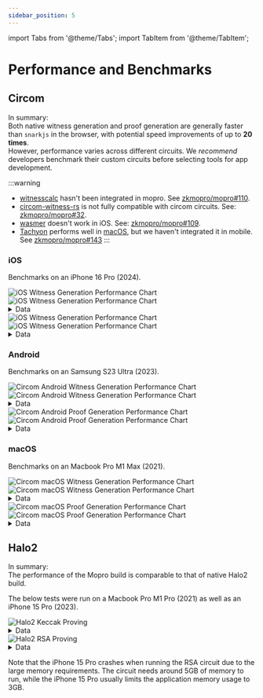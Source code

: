 ```yaml
---
sidebar_position: 5
---
```


import Tabs from '@theme/Tabs';
import TabItem from '@theme/TabItem';

# Performance and Benchmarks

## Circom

In summary: <br/>
Both native witness generation and proof generation are generally faster than `snarkjs` in the browser, with potential speed improvements of up to **20 times**. <br/>
However, performance varies across different circuits.
We _recommend_ developers benchmark their custom circuits before selecting tools for app development.



:::warning

-   [witnesscalc](https://github.com/0xPolygonID/witnesscalc) hasn't been integrated in mopro. See [zkmopro/mopro#110](https://github.com/zkmopro/mopro/issues/110).
-   [circom-witness-rs](https://github.com/philsippl/circom-witness-rs) is not fully compatible with circom circuits. See: [zkmopro/mopro#32](https://github.com/zkmopro/mopro/issues/32).
-   [wasmer](https://github.com/arkworks-rs/circom-compat) doesn't work in iOS. See: [zkmopro/mopro#109](https://github.com/zkmopro/mopro/issues/109).
-   [Tachyon](https://github.com/kroma-network/tachyon) performs well in [macOS](#macos), but we haven't integrated it in
    mobile. See [zkmopro/mopro#143](https://github.com/zkmopro/mopro/issues/143)
:::

### iOS

Benchmarks on an iPhone 16 Pro (2024).

<Tabs>
  <TabItem value="bench" label="By Bench">
    <img src="/img/circom.ios.wit.gen_by.bench.png" alt="iOS Witness Generation Performance Chart" />
  </TabItem>
  <TabItem value="project" label="By Project">
    <img src="/img/circom.ios.wit.gen_by.project.png" alt="iOS Witness Generation Performance Chart" />
  </TabItem>
</Tabs>

<details>
  <summary>Data</summary>
  <table>
    <tr>
      <th>Witness generation</th>
      <th>[witnesscalc](https://github.com/0xPolygonID/witnesscalc)</th>
      <th>[circom-witnesscalc](https://github.com/iden3/circom-witnesscalc)</th>
      <th>[wasmer](https://github.com/arkworks-rs/circom-compat)</th>
      <th>[w2c](https://github.com/vimwitch/rust-witness)</th>
      <th>[snarkjs](https://github.com/iden3/snarkjs)</th>
    </tr>
    <tr>
      <td>Keccak256</td>
      <td>142.1 ms (~1x)</td>
      <td>75.4 ms (<font color="FFB546">**~2x**</font>)</td>
      <td>287.7 ms (slower)</td>
      <td>140 ms (~1x)</td>
      <td>147.1 ms </td>
    </tr>
    <tr>
      <td>SHA256</td>
      <td>41 ms (<font color="FFB546">**~2x**</font>)</td>
      <td>51.3 ms (~1.7x)</td>
      <td>171.3  ms (slower)</td>
      <td>93.9 ms (~1x)</td>
      <td>91.8 ms </td>
    </tr>
    <tr>
      <td>RSA</td>
      <td>153 ms (<font color="FFB546">**~19x**</font>)</td>
      <td>-</td>
      <td>2937.5 ms (~1x)</td>
      <td>2312.3 ms (~1.2x)</td>
      <td>2979.5 ms </td>
    </tr>
    <tr>
      <td>Semaphore</td>
      <td>22 ms (~3.5x)</td>
      <td>14.6 ms (<font color="FFB546">**~5.3x**</font>)</td>
      <td>266.5 ms (slower)</td>
      <td>38.9 ms (~2x)</td>
      <td>77.6 ms</td>
    </tr>
    <tr>
      <td>Anon Aadhaar</td>
      <td>285.1 ms</td>
      <td>-</td>
      <td>3284.7 ms</td>
      <td>1490.8 ms</td>
      <td>-</td>
    </tr>
  </table>
</details>

<Tabs>
  <TabItem value="bench" label="By Bench">
    <img src="/img/circom.ios.proof.gen_by.bench.png" alt="iOS Witness Generation Performance Chart" />
  </TabItem>
  <TabItem value="project" label="By Project">
    <img src="/img/circom.ios.proof.gen_by.project.png" alt="iOS Witness Generation Performance Chart" />
  </TabItem>
</Tabs>

<details>
  <summary>Data</summary>
  :::info
  **Details:** [Spreadsheet of Circom benchmark (iOS)](https://docs.google.com/spreadsheets/d/1MFABmsYSUsWDmhbjleqhBXk7nkYwhu589yK-CHtRkNI/edit?usp=sharing)
  :::
  <table>
    <tr>
      <th>Proof generation</th>
      <th>[rapidsnark](https://github.com/iden3/rapidsnark)</th>
      <th>[ark-works](https://github.com/arkworks-rs/circom-compat)</th>
      <th>[snarkjs](https://github.com/iden3/snarkjs)</th>
    </tr>
    <tr>
      <td>Keccak256</td>
      <td>630.3 ms (<font color="FFB546">**~8.2x**</font>)</td>
      <td>956.9 ms (~5.4x)</td>
      <td>5182.1 ms</td>
    </tr>
    <tr>
      <td>SHA256</td>
      <td>186.7 ms (<font color="FFB546">**~8.2x**</font>)</td>
      <td>498.6 ms (~3x)</td>
      <td>1487  ms</td>
    </tr>
    <tr>
      <td>RSA</td>
      <td>749.1 ms (<font color="FFB546">**~8.8x**</font>)</td>
      <td>2250.8 ms (~3x)</td>
      <td>6604.5 ms</td>
    </tr>
    <tr>
      <td>Semaphore</td>
      <td>143.3 ms (<font color="FFB546">**~6.9x**</font>)</td>
      <td>151.4 ms (~6.6x)</td>
      <td>1001.6 ms</td>
    </tr>
    <tr>
      <td>Anon Aadhaar</td>
      <td>3131.7 ms</td>
      <td>10681.6 ms</td>
      <td>-</td>
    </tr>
  </table>
</details>


### Android

Benchmarks on an Samsung S23 Ultra (2023).

<Tabs>
  <TabItem value="bench" label="By Bench">
    <img src="/img/circom.android.wit.gen_by.bench.png" alt="Circom Android Witness Generation Performance Chart" />
  </TabItem>
  <TabItem value="project" label="By Project">
    <img src="/img/circom.android.wit.gen_by.project.png" alt="Circom Android Witness Generation Performance Chart" />
  </TabItem>
</Tabs>

<details>
  <summary>Data</summary>
  <table>
    <tr>
      <th>Witness generation</th>
      <th>[witnesscalc](https://github.com/0xPolygonID/witnesscalc)</th>
      <th>[circom-witnesscalc](https://github.com/iden3/circom-witnesscalc)</th>
      <th>[wasmer](https://github.com/arkworks-rs/circom-compat)</th>
      <th>[w2c](https://github.com/vimwitch/rust-witness)</th>
      <th>[snarkjs](https://github.com/iden3/snarkjs)</th>
    </tr>
    <tr>
      <td>Keccak256</td>
      <td>101.4 ms (~3x)</td>
      <td>71 ms (<font color="FFB546">**~4x**</font>)</td>
      <td>507.3 ms (slower)</td>
      <td>210.5 ms (~1.3x)</td>
      <td>292.3 ms</td>
    </tr>
    <tr>
      <td>SHA256</td>
      <td>29 ms (<font color="FFB546">**~5x**</font>)</td>
      <td>44 ms (~3.5x)</td>
      <td>271.6 ms (slower)</td>
      <td>106.9 ms (~1.4x)</td>
      <td>157.9 ms</td>
    </tr>
    <tr>
      <td>RSA</td>
      <td>155 ms (<font color="FFB546">**~25x**</font>)</td>
      <td>-</td>
      <td>4723 ms (slower)</td>
      <td>3751 ms (~1x)</td>
      <td>3958 ms</td>
    </tr>
    <tr>
      <td>Semaphore</td>
      <td>10.3 ms (<font color="FFB546">**~7x**</font>)</td>
      <td>14.7 ms (~5x)</td>
      <td>416.9 ms (slower)</td>
      <td>32.8 ms (~2x)</td>
      <td>74.1 ms</td>
    </tr>
    <tr>
      <td>Anon Aadhaar</td>
      <td>365.1 ms (<font color="FFB546">**~8.7x**</font>)</td>
      <td>-</td>
      <td>5359.6 ms (slower)</td>
      <td>2716.4 ms (~1.1x)</td>
      <td>3207.5 ms</td>
    </tr>
  </table>
</details>

<Tabs>
  <TabItem value="bench" label="By Bench">
    <img src="/img/circom.android.proof.gen_by.bench.png" alt="Circom Android Proof Generation Performance Chart" />
  </TabItem>
  <TabItem value="project" label="By Project">
    <img src="/img/circom.android.proof.gen_by.project.png" alt="Circom Android Proof Generation Performance Chart" />
  </TabItem>
</Tabs>

<details>
  <summary>Data</summary>
  :::info
  **Details:** [Spreadsheet of Circom benchmark (Android)](https://docs.google.com/spreadsheets/d/1TDgL2NXxYl8UH-RZPWfWdawY0tjxf3c6l8B11_FG7Kg/edit?usp=sharing)
  :::
  <table>
    <tr>
      <th>Proof generation</th>
      <th>[rapidsnark](https://github.com/iden3/rapidsnark)</th>
      <th>[ark-works](https://github.com/arkworks-rs/circom-compat)</th>
      <th>[snarkjs](https://github.com/iden3/snarkjs)</th>
    </tr>
    <tr>
      <td>Keccak256</td>
      <td>743.7 ms (<font color="FFB546">**~14x**</font>)</td>
      <td>2330.4 ms (~4.7x)</td>
      <td>11096.4 ms</td>
    </tr>
    <tr>
      <td>SHA256</td>
      <td>228.4 ms (<font color="FFB546">**~15x**</font>) </td>
      <td>1575.2 ms (~2x)</td>
      <td>3514.8 ms</td>
    </tr>
    <tr>
      <td>RSA</td>
      <td>950 ms (<font color="FFB546">**~14x**</font>)</td>
      <td>5839 ms (~2.3x)</td>
      <td>13442 ms</td>
    </tr>
    <tr>
      <td>Semaphore</td>
      <td>165.8 ms (<font color="FFB546">**~13x**</font>)</td>
      <td>276.9 ms (~7.7x)</td>
      <td>2146 ms</td>
    </tr>
    <tr>
      <td>Anon Aadhaar</td>
      <td>3394.5 ms (<font color="FFB546">**~15x**</font>)</td>
      <td>33239.2 ms (~1.5x)</td>
      <td>51546.3 ms</td>
    </tr>
  </table>
</details>


### macOS

Benchmarks on an Macbook Pro M1 Max (2021).

<Tabs>
  <TabItem value="bench" label="By Bench">
    <img src="/img/circom.macos.wit.gen_by.bench.png" alt="Circom macOS Witness Generation Performance Chart" />
  </TabItem>
  <TabItem value="project" label="By Project">
    <img src="/img/circom.macos.wit.gen_by.project.png" alt="Circom macOS Witness Generation Performance Chart" />
  </TabItem>
</Tabs>

<details>
  <summary>Data</summary>
  <table>
    <tr>
      <th>Witness generation</th>
      <th>[witnesscalc](https://github.com/0xPolygonID/witnesscalc)</th>
      <th>[circom-witnesscalc](https://github.com/iden3/circom-witnesscalc)</th>
      <th>[wasmer](https://github.com/arkworks-rs/circom-compat)</th>
      <th>[w2c](https://github.com/vimwitch/rust-witness)</th>
      <th>[snarkjs](https://github.com/iden3/snarkjs)</th>
    </tr>
    <tr>
      <td>Keccak256</td>
      <td>63.9 ms (<font color="FFB546">**~5x**</font>)</td>
      <td>69.6 ms (~5x)</td>
      <td>507.7 ms (slower)</td>
      <td>214.6 ms (~1.6x)</td>
      <td>348.7 ms</td>
    </tr>
    <tr>
      <td>SHA256</td>
      <td>22 ms (<font color="FFB546">**~10x**</font>)</td>
      <td>32 ms (~7x)</td>
      <td>272 ms (slower)</td>
      <td>112 ms (~2x)</td>
      <td>225 ms</td>
    </tr>
    <tr>
      <td>RSA</td>
      <td>164 ms (<font color="FFB546">**~29x**</font>)</td>
      <td>-</td>
      <td>5326 ms (slower)</td>
      <td>4796 ms (slower)</td>
      <td>4777 ms</td>
    </tr>
    <tr>
      <td>Semaphore</td>
      <td>7.1 ms (~18x)</td>
      <td>5 ms (<font color="FFB546">**~26x**</font>)</td>
      <td>287 ms (slower)</td>
      <td>34.9 ms (~3.7x)</td>
      <td>130 ms</td>
    </tr>
    <tr>
      <td>Anon Aadhaar</td>
      <td>324 ms (<font color="FFB546">**~10x**</font>)</td>
      <td>-</td>
      <td>5369 ms (slower)</td>
      <td>2902 ms (~1.2x)</td>
      <td>3437 ms</td>
    </tr>
  </table>
</details>

<Tabs>
  <TabItem value="bench" label="By Bench">
    <img src="/img/circom.macos.proof.gen_by.bench.png" alt="Circom macOS Proof Generation Performance Chart" />
  </TabItem>
  <TabItem value="project" label="By Project">
    <img src="/img/circom.macos.proof.gen_by.project.png" alt="Circom macOS Proof Generation Performance Chart" />
  </TabItem>
</Tabs>

<details>
  <summary>Data</summary>
  :::info
  **Details:** [Spreadsheet of Circom benchmark (host)](https://docs.google.com/spreadsheets/d/1irKg_TOP-yXms8igwCN_3OjVrtFe5gTHkuF0RbrVuho/edit?usp=sharing)
  :::
  <table>
    <tr>
      <th>Proof generation</th>
      <th>[rapidsnark](https://github.com/iden3/rapidsnark)</th>
      <th>[ark-works](https://github.com/arkworks-rs/circom-compat)</th>
      <th>[snarkjs](https://github.com/iden3/snarkjs)</th>
    </tr>
    <tr>
      <td>Keccak256</td>
      <td>528 ms (<font color="FFB546">**~7x**</font>)</td>
      <td>1161 ms (~3.3x)</td>
      <td>3873 ms</td>
    </tr>
    <tr>
      <td>SHA256</td>
      <td>158 ms (<font color="FFB546">**~9x**</font>) </td>
      <td>779 ms (~2x)</td>
      <td>1462 ms</td>
    </tr>
    <tr>
      <td>RSA</td>
      <td>676 ms (<font color="FFB546">**~8x**</font>)</td>
      <td>3005 ms (~1.8x)</td>
      <td>5553 ms</td>
    </tr>
    <tr>
      <td>Semaphore</td>
      <td>112 ms (~7.8x)</td>
      <td>84 ms (<font color="FFB546">**~10x**</font>)</td>
      <td>877 ms</td>
    </tr>
    <tr>
      <td>Anon Aadhaar</td>
      <td>2421 ms (<font color="FFB546">**~8x**</font>)</td>
      <td>14142 ms (~1.3x)</td>
      <td>19794 ms</td>
    </tr>
  </table>
</details>



## Halo2

In summary: <br/>
The performance of the Mopro build is comparable to that of native Halo2 build. <br/>

The below tests were run on a Macbook Pro M1 Pro (2021) as well as an iPhone 15 Pro (2023).

<img src="/img/halo2.keccak.proof.gen.png" alt="Halo2 Keccak Proving" />

<details>
<summary>Data</summary>

  | [Keccak256](https://github.com/ElusAegis/halo2-keccak-stable.git) | Prove Time (s) | Verify Time (s) |
  | :---------------------------------------------------------------: | :------------: | :-------------: |
  |                          Native (M1 Pro)                          |     10.3 s     |     0.15 s      |
  |                         Emulator (M1 Pro)                         |     10.1 s     |     0.13 s      |
  |                           iPhone 15 Pro                           |     11.0 s     |     0.12 s      |
</details>

<img src="/img/halo2.rsa.proof.gen.png" alt="Halo2 RSA Proving" />

<details>
  <summary>Data</summary>

  | [RSA](https://github.com/ElusAegis/halo2-rsa-mopro.git) | Prove Time (s) | Verify Time (s) |
  | :-----------------------------------------------------: | :------------: | :-------------: |
  |                     Native (M1 Pro)                     |     76.5 s     |     11.1 s      |
  |                    Emulator (M1 Pro)                    |     64.5 s     |      9.0 s      |
  |                      iPhone 15 Pro                      |    crashes     |     crashes     |
</details>


Note that the iPhone 15 Pro crashes when running the RSA circuit due to the large memory requirements. The circuit needs
around 5GB of memory to run, while the iPhone 15 Pro usually limits the application memory usage to 3GB.
